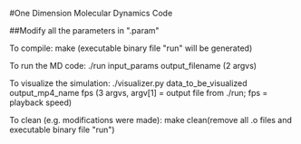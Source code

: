 #One Dimension Molecular Dynamics Code

##Modify all the parameters in ".param"

To compile:
	make (executable binary file "run" will be generated)

To run the MD code:
	./run input_params output_filename (2 argvs)

To visualize the simulation:
	./visualizer.py data_to_be_visualized output_mp4_name fps (3 argvs, argv[1] = output file from ./run; fps = playback speed) 

To clean (e.g. modifications were made):
	make clean(remove all .o files and executable binary file "run")
